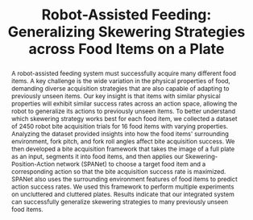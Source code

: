 ---
layout: pub
title: "Robot-Assisted Feeding: Generalizing Skewering Strategies across Food Items on a Plate"
authors: Ryan Feng, Younsun Kim, Gilwoo Lee, <b>Ethan K. Gordon</b>, Matt Schmittle, Shivaum Kuma, Tapomayukh Bhattacharjee, and Siddhartha S. Srinivasa
image: /images/2019_10_isrr.png
conf: International Symposium on Robotics Research (ISRR)
year: 2019
loc: Hanoi, Vietnam
pdf: https://arxiv.org/abs/1906.02350
video: https://www.youtube.com/watch?v=AFpmoqvx6Ug
abstract: >-
  A robot-assisted feeding system must successfully acquire many different food items. A key challenge is the wide variation in the physical properties of food, demanding diverse acquisition strategies that are also capable of adapting to previously unseen items. Our key insight is that items with similar physical properties will exhibit similar success rates across an action space, allowing the robot to generalize its actions to previously unseen items. To better understand which skewering strategy works best for each food item, we collected a dataset of 2450 robot bite acquisition trials for 16 food items with varying properties. Analyzing the dataset provided insights into how the food items' surrounding environment, fork pitch, and fork roll angles affect bite acquisition success. We then developed a bite acquisition framework that takes the image of a full plate as an input, segments it into food items, and then applies our Skewering-Position-Action network (SPANet) to choose a target food item and a corresponding action so that the bite acquisition success rate is maximized. SPANet also uses the surrounding environment features of food items to predict action success rates. We used this framework to perform multiple experiments on uncluttered and cluttered plates. Results indicate that our integrated system can successfully generalize skewering strategies to many previously unseen food items. 
---
